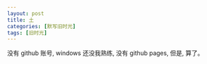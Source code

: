```yaml
---
layout: post
title: 土
categories: [默写旧时光]
tags: [旧时光]
---
```


没有 github 账号, windows 还没我熟练, 没有 github pages, 但是, 算了。
